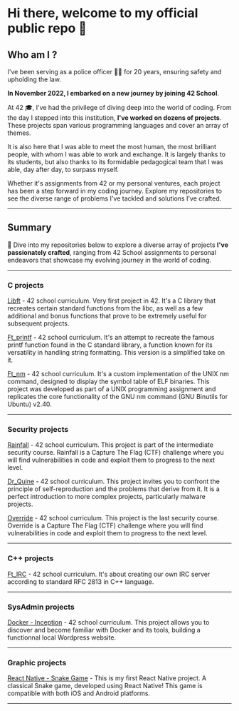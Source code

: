 # Hi there, welcome to my official public repo 👋

## Who am I ?
I've been serving as a police officer 👮‍♂️ for 20 years, ensuring safety and upholding the law. 

**In November 2022, I embarked on a new journey by joining 42 School**.

At 42 🎓, I've had the privilege of diving deep into the world of coding. From the day I stepped into this institution, **I've worked on dozens of projects**. These projects span various programming languages and cover an array of themes.

It is also here that I was able to meet the most human, the most brilliant people, with whom I was able to work and exchange. It is largely thanks to its students, but also thanks to its formidable pedagogical team that I was able, day after day, to surpass myself.

Whether it's assignments from 42 or my personal ventures, each project has been a step forward in my coding journey. Explore my repositories to see the diverse range of problems I've tackled and solutions I've crafted.

----

## Summary

🚀 Dive into my repositories below to explore a diverse array of projects **I've passionately crafted**, ranging from 42 School assignments to personal endeavors that showcase my evolving journey in the world of coding.

----

### C projects

[Libft](https://github.com/jmbertin/Libft) - 42 school curriculum. Very first project in 42. It's a C library that recreates certain standard functions from the libc, as well as a few additional and bonus functions that prove to be extremely useful for subsequent projects.

[Ft_printf](https://github.com/jmbertin/FT_Printf) - 42 school curriculum. It's an attempt to recreate the famous printf function found in the C standard library, a function known for its versatility in handling string formatting. This version is a simplified take on it.

[Ft_nm](https://github.com/jmbertin/Ft_Nm) - 42 school curriculum. It's a custom implementation of the UNIX nm command, designed to display the symbol table of ELF binaries. This project was developed as part of a UNIX programming assignment and replicates the core functionality of the GNU nm command (GNU Binutils for Ubuntu) v2.40.

----

### Security projects

[Rainfall](https://github.com/jmbertin/Rainfall) - 42 school curriculum. This project is part of the intermediate security course. Rainfall is a Capture The Flag (CTF) challenge where you will find vulnerabilities in code and exploit them to progress to the next level.

[Dr_Quine](https://github.com/jmbertin/Dr_Quine) - 42 school curriculum. This project invites you to confront the principle of self-reproduction and the problems that derive from it. It is a perfect introduction to more complex projects, particularly malware projects.

[Override](https://github.com/jmbertin/Override) - 42 school curriculum. This project is the last security course. Override is a Capture The Flag (CTF) challenge where you will find vulnerabilities in code and exploit them to progress to the next level.

----

### C++ projects

[Ft_IRC](https://github.com/jmbertin/Ft_IRC) - 42 school curriculum. It's about creating our own IRC server according to standard RFC 2813 in C++ language.

----

### SysAdmin projects

[Docker - Inception](https://github.com/jmbertin/Inception) - 42 school curriculum. This project allows you to discover and become familiar with Docker and its tools, building a functionnal local Wordpress website.

----

### Graphic projects

[React Native - Snake Game](https://github.com/jmbertin/ReactNative-Snake) - This is my first React Native project. A classical Snake game, developed using React Native! This game is compatible with both iOS and Android platforms. 

----

<!--

<img src="./100.png" width="50" height="40">

### C++ projects

**jmbertin/jmbertin** is a ✨ _special_ ✨ repository because its `README.md` (this file) appears on your GitHub profile.

Here are some ideas to get you started:

- 🔭 I’m currently working on ...
- 🌱 I’m currently learning ...
- 👯 I’m looking to collaborate on ...
- 🤔 I’m looking for help with ...
- 💬 Ask me about ...
- 📫 How to reach me: ...
- 😄 Pronouns: ...
- ⚡ Fun fact: ...
-->
